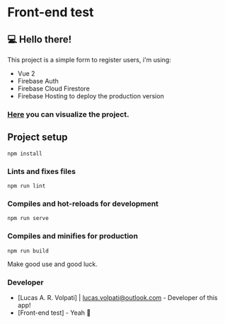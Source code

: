 # Front-end test

## 💻 Hello there!

This project is a simple form to register users, i'm using:

* Vue 2
* Firebase Auth
* Firebase Cloud Firestore
* Firebase Hosting to deploy the production version

### <a href='https://front-end-test-14163.web.app/'>Here</a> you can visualize the project.


## Project setup
```
npm install

```

### Lints and fixes files
```
npm run lint
```

### Compiles and hot-reloads for development
```
npm run serve
```

### Compiles and minifies for production
```
npm run build
```

Make good use and good luck.
### Developer
* [Lucas A. R. Volpati] | <lucas.volpati@outlook.com> - Developer of this app!
* [Front-end test] - Yeah 🤘